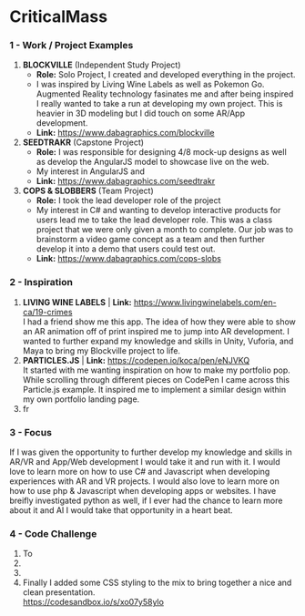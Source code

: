 # CriticalMass

### 1 - Work / Project Examples
1. **BLOCKVILLE** (Independent Study Project)  
    - **Role:** Solo Project, I created and developed everything in the project.
    - I was inspired by Living Wine Labels as well as Pokemon Go. Augmented Reality technology fasinates me and after being inspired I really wanted to take a run at developing my own project. This is heavier in 3D modeling but I did touch on some AR/App development.
    - **Link:** https://www.dabagraphics.com/blockville
2. **SEEDTRAKR** (Capstone Project)  
    - **Role:** I was responsible for designing 4/8 mock-up designs as well as develop the AngularJS model to showcase live on the web.
    - My interest in AngularJS and
    - **Link:** https://www.dabagraphics.com/seedtrakr
3. **COPS & SLOBBERS** (Team Project) 
    - **Role:** I took the lead developer role of the project
    - My interest in C# and wanting to develop interactive products for users lead me to take the lead developer role. This was a class project that we were only given a month to complete. Our job was to brainstorm a video game concept as a team and then further develop it into a demo that users could test out.
    - **Link:** https://www.dabagraphics.com/cops-slobs

### 2 - Inspiration
1. **LIVING WINE LABELS** | **Link:** https://www.livingwinelabels.com/en-ca/19-crimes  
I had a friend show me this app. The idea of how they were able to show an AR animation off of print inspired me to jump into AR development. I wanted to further expand my knowledge and skills in Unity, Vuforia, and Maya to bring my Blockville project to life.
2. **PARTICLES.JS** | **Link:** https://codepen.io/koca/pen/eNJVKQ  
It started with me wanting inspiration on how to make my portfolio pop. While scrolling through different pieces on CodePen I came across this Particle.js example. It inspired me to implement a similar design within my own portfolio landing page.
3. fr

### 3 - Focus
If I was given the opportunity to further develop my knowledge and skills in AR/VR and App/Web development I would take it and run with it. I would love to learn more on how to use C# and Javascript when developing experiences with AR and VR projects. I would also love to learn more on how to use php & Javascript when developing apps or websites. I have breifly investigated python as well, if I ever had the chance to learn more about it and AI I would take that opportunity in a heart beat.

### 4 - Code Challenge
1. To 
2. 
3. 
4. Finally I added some CSS styling to the mix to bring together a nice and clean presentation.  
https://codesandbox.io/s/xo07y58ylo
